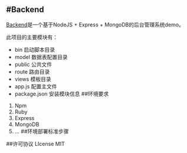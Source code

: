 #Backend  
---
[Backend](https://github.com/bailongctui/Backend)是一个基于NodeJS + Express + MongoDB的后台管理系统demo。  

此项目的主要模块有：
* bin       启动脚本目录
* model  数据表配置目录
* public  公共文件
* route    路由目录
* views  模板目录
* app.js 配置主文件
* package.json 安装模块信息
##环境要求
1.  Npm
2.  Ruby
3.  Express
4.  MongoDB
5.  ...
##环境部署标准步骤


##许可协议 LIcense
MIT


 


